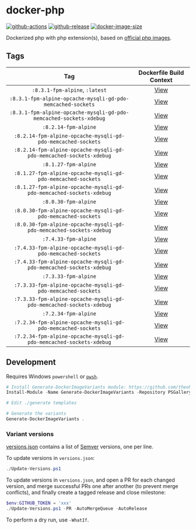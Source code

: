 # docker-php

[![github-actions](https://github.com/theohbrothers/docker-php/workflows/ci-master-pr/badge.svg)](https://github.com/theohbrothers/docker-php/actions)
[![github-release](https://img.shields.io/github/v/release/theohbrothers/docker-php?style=flat-square)](https://github.com/theohbrothers/docker-php/releases/)
[![docker-image-size](https://img.shields.io/docker/image-size/theohbrothers/docker-php/latest)](https://hub.docker.com/r/theohbrothers/docker-php)

Dockerized php with php extension(s), based on [official php images](https://hub.docker.com/_/php).

## Tags

| Tag | Dockerfile Build Context |
|:-------:|:---------:|
| `:8.3.1-fpm-alpine`, `:latest` | [View](variants/8.3.1-fpm-alpine) |
| `:8.3.1-fpm-alpine-opcache-mysqli-gd-pdo-memcached-sockets` | [View](variants/8.3.1-fpm-alpine-opcache-mysqli-gd-pdo-memcached-sockets) |
| `:8.3.1-fpm-alpine-opcache-mysqli-gd-pdo-memcached-sockets-xdebug` | [View](variants/8.3.1-fpm-alpine-opcache-mysqli-gd-pdo-memcached-sockets-xdebug) |
| `:8.2.14-fpm-alpine` | [View](variants/8.2.14-fpm-alpine) |
| `:8.2.14-fpm-alpine-opcache-mysqli-gd-pdo-memcached-sockets` | [View](variants/8.2.14-fpm-alpine-opcache-mysqli-gd-pdo-memcached-sockets) |
| `:8.2.14-fpm-alpine-opcache-mysqli-gd-pdo-memcached-sockets-xdebug` | [View](variants/8.2.14-fpm-alpine-opcache-mysqli-gd-pdo-memcached-sockets-xdebug) |
| `:8.1.27-fpm-alpine` | [View](variants/8.1.27-fpm-alpine) |
| `:8.1.27-fpm-alpine-opcache-mysqli-gd-pdo-memcached-sockets` | [View](variants/8.1.27-fpm-alpine-opcache-mysqli-gd-pdo-memcached-sockets) |
| `:8.1.27-fpm-alpine-opcache-mysqli-gd-pdo-memcached-sockets-xdebug` | [View](variants/8.1.27-fpm-alpine-opcache-mysqli-gd-pdo-memcached-sockets-xdebug) |
| `:8.0.30-fpm-alpine` | [View](variants/8.0.30-fpm-alpine) |
| `:8.0.30-fpm-alpine-opcache-mysqli-gd-pdo-memcached-sockets` | [View](variants/8.0.30-fpm-alpine-opcache-mysqli-gd-pdo-memcached-sockets) |
| `:8.0.30-fpm-alpine-opcache-mysqli-gd-pdo-memcached-sockets-xdebug` | [View](variants/8.0.30-fpm-alpine-opcache-mysqli-gd-pdo-memcached-sockets-xdebug) |
| `:7.4.33-fpm-alpine` | [View](variants/7.4.33-fpm-alpine) |
| `:7.4.33-fpm-alpine-opcache-mysqli-gd-pdo-memcached-sockets` | [View](variants/7.4.33-fpm-alpine-opcache-mysqli-gd-pdo-memcached-sockets) |
| `:7.4.33-fpm-alpine-opcache-mysqli-gd-pdo-memcached-sockets-xdebug` | [View](variants/7.4.33-fpm-alpine-opcache-mysqli-gd-pdo-memcached-sockets-xdebug) |
| `:7.3.33-fpm-alpine` | [View](variants/7.3.33-fpm-alpine) |
| `:7.3.33-fpm-alpine-opcache-mysqli-gd-pdo-memcached-sockets` | [View](variants/7.3.33-fpm-alpine-opcache-mysqli-gd-pdo-memcached-sockets) |
| `:7.3.33-fpm-alpine-opcache-mysqli-gd-pdo-memcached-sockets-xdebug` | [View](variants/7.3.33-fpm-alpine-opcache-mysqli-gd-pdo-memcached-sockets-xdebug) |
| `:7.2.34-fpm-alpine` | [View](variants/7.2.34-fpm-alpine) |
| `:7.2.34-fpm-alpine-opcache-mysqli-gd-pdo-memcached-sockets` | [View](variants/7.2.34-fpm-alpine-opcache-mysqli-gd-pdo-memcached-sockets) |
| `:7.2.34-fpm-alpine-opcache-mysqli-gd-pdo-memcached-sockets-xdebug` | [View](variants/7.2.34-fpm-alpine-opcache-mysqli-gd-pdo-memcached-sockets-xdebug) |

## Development

Requires Windows `powershell` or [`pwsh`](https://github.com/PowerShell/PowerShell).

```powershell
# Install Generate-DockerImageVariants module: https://github.com/theohbrothers/Generate-DockerImageVariants
Install-Module -Name Generate-DockerImageVariants -Repository PSGallery -Scope CurrentUser -Force -Verbose

# Edit ./generate templates

# Generate the variants
Generate-DockerImageVariants .
```

### Variant versions

[versions.json](generate/definitions/versions.json) contains a list of [Semver](https://semver.org/) versions, one per line.

To update versions in `versions.json`:

```powershell
./Update-Versions.ps1
```

To update versions in `versions.json`, and open a PR for each changed version, and merge successful PRs one after another (to prevent merge conflicts), and finally create a tagged release and close milestone:

```powershell
$env:GITHUB_TOKEN = 'xxx'
./Update-Versions.ps1 -PR -AutoMergeQueue -AutoRelease
```

To perform a dry run, use `-WhatIf`.
